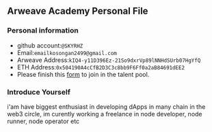 ## Arweave Academy Personal File

### Personal information

- github account:``` @SKYRHZ ```
- Email:``` emailkosongan2499@gmail.com ```
- Arweave Address:``` kIQ4-y11D396Ez-21So9dxrVp89lNNHdSUrb07HgYfQ ```
- ETH Address:``` 0x504190A4cCfB2D3C3c8bb9F6Ff0a2aB84691dEE2 ```
- Please finish this [form](https://docs.google.com/forms/d/e/1FAIpQLSfWA5fIIcBgmRppm3jNz5vmf9Mai_QMVil-2pO4r7YKn_Zhtw/viewform?usp=sf_link) to join in the talent pool.

### Introduce Yourself
 i'am have biggest enthusiast in developing dApps in many chain in the web3 circle, im curently working a freelance in node developer, node runner, node operator etc